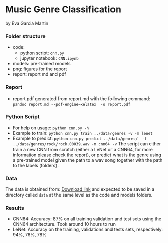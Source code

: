 # Music Genre Classification 
by Eva Garcia Martin

### Folder structure
- code: 
	- python script: `cnn.py`
	- jupyter notebook: `CNN.ipynb`
- models: pre-trained models
- png: figures for the report
- report: report md and pdf

### Report
- report.pdf generated from report.md with the following command:
`pandoc report.md --pdf-engine=xelatex  -o report.pdf`

### Python Script
- For help on usage: `python cnn.py -h`
- Example to train: `python cnn.py train ../data/genres -v -m lenet`
- Example to predict: `python cnn.py predict ../data/genres/  -f ../data/genres/rock/rock.00039.wav -m cnn64 -v`
The script can either train a new CNN from scratch (either a LeNet or a CNN64, for more information please check the report), or predict what is the genre using a pre-trained model given the path to a wav song together with the path to the labels (folders). 

### Data
The data is obtained from: [Download link](http://opihi.cs.uvic.ca/sound/genres.tar.gz) and expected to be saved in a directory called `data` at the same level as the code and models folders. 

### Results
- CNN64: Accuracy: 87% on all training validation and test sets using the CNN64 architecture. Took around 10 hours to run
- LeNet: Accuracy on the training, validations and tests sets, respectively: 94%, 76%, 78% 
